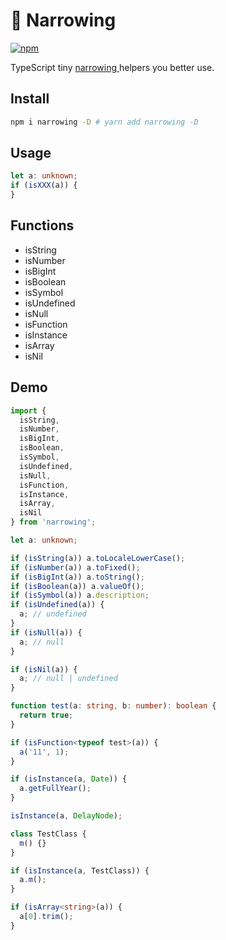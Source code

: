 # 🤖 Narrowing

[![npm](https://img.shields.io/npm/v/narrowing.svg)](https://www.npmjs.com/package/narrowing)

TypeScript tiny [narrowing ](https://www.typescriptlang.org/docs/handbook/2/narrowing.html) helpers you better use.

## Install

```bash
npm i narrowing -D # yarn add narrowing -D
```

## Usage

```typescript
let a: unknown;
if (isXXX(a)) {
}
```

## Functions

- isString
- isNumber
- isBigInt
- isBoolean
- isSymbol
- isUndefined
- isNull
- isFunction
- isInstance
- isArray
- isNil

## Demo

```typescript
import {
  isString,
  isNumber,
  isBigInt,
  isBoolean,
  isSymbol,
  isUndefined,
  isNull,
  isFunction,
  isInstance,
  isArray,
  isNil
} from 'narrowing';

let a: unknown;

if (isString(a)) a.toLocaleLowerCase();
if (isNumber(a)) a.toFixed();
if (isBigInt(a)) a.toString();
if (isBoolean(a)) a.valueOf();
if (isSymbol(a)) a.description;
if (isUndefined(a)) {
  a; // undefined
}
if (isNull(a)) {
  a; // null
}

if (isNil(a)) {
  a; // null | undefined
}

function test(a: string, b: number): boolean {
  return true;
}

if (isFunction<typeof test>(a)) {
  a('11', 1);
}

if (isInstance(a, Date)) {
  a.getFullYear();
}

isInstance(a, DelayNode);

class TestClass {
  m() {}
}

if (isInstance(a, TestClass)) {
  a.m();
}

if (isArray<string>(a)) {
  a[0].trim();
}
```
